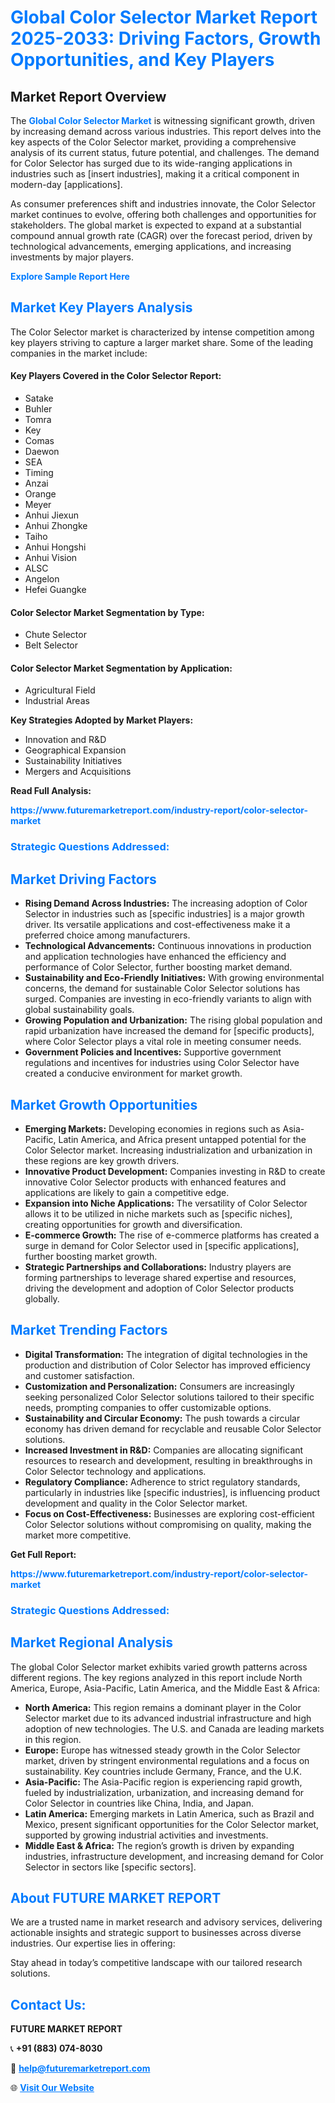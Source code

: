 <h1 style="color: #007BFF;">Global Color Selector Market Report 2025-2033: Driving Factors, Growth Opportunities, and Key Players</h1>

<section id="overview">
<h2>Market Report Overview</h2>
<p>The <a href="https://www.futuremarketreport.com/industry-report/color-selector-market" style="color: #007BFF; text-decoration: none;"><strong>Global Color Selector Market</strong></a> is witnessing significant growth, driven by increasing demand across various industries. This report delves into the key aspects of the Color Selector market, providing a comprehensive analysis of its current status, future potential, and challenges. The demand for Color Selector has surged due to its wide-ranging applications in industries such as [insert industries], making it a critical component in modern-day [applications].</p>
<p>As consumer preferences shift and industries innovate, the Color Selector market continues to evolve, offering both challenges and opportunities for stakeholders. The global market is expected to expand at a substantial compound annual growth rate (CAGR) over the forecast period, driven by technological advancements, emerging applications, and increasing investments by major players.</p>
</section>

<section id="overview">
<p><a href="https://www.futuremarketreport.com/request-sample/reportId=103664" style="color: #007BFF; text-decoration: none;"><strong>Explore Sample Report Here</strong></a></p>
</section>

<section id="key-players">
<h2 style="color: #007BFF;">Market Key Players Analysis</h2>
<p>The Color Selector market is characterized by intense competition among key players striving to capture a larger market share. Some of the leading companies in the market include:</p>
<h4>Key Players Covered in the Color Selector Report:</h4>
<ul><li>Satake</li><li>Buhler</li><li>Tomra</li><li>Key</li><li>Comas</li><li>Daewon</li><li>SEA</li><li>Timing</li><li>Anzai</li><li>Orange</li><li>Meyer</li><li>Anhui Jiexun</li><li>Anhui Zhongke</li><li>Taiho</li><li>Anhui Hongshi</li><li>Anhui Vision</li><li>ALSC</li><li>Angelon</li><li>Hefei Guangke</li></ul>
<h4>Color Selector Market Segmentation by Type:</h4>
<ul><li>Chute Selector</li><li>Belt Selector</li></ul>

<h4>Color Selector Market Segmentation by Application:</h4>
<ul><li>Agricultural Field</li><li>Industrial Areas</li></ul>
<p><strong>Key Strategies Adopted by Market Players:</strong></p>
<ul>
<li>Innovation and R&D</li>
<li>Geographical Expansion</li>
<li>Sustainability Initiatives</li>
<li>Mergers and Acquisitions</li>
</ul>
</section>

<section>
<p><strong>Read Full Analysis: </strong></p><a href="https://www.futuremarketreport.com/industry-report/color-selector-market" style="color: #007BFF; text-decoration: none;"><strong>https://www.futuremarketreport.com/industry-report/color-selector-market</strong></a>
<h3 style="color: #007BFF;">Strategic Questions Addressed:</h3>
</section>

<section id="driving-factors">
<h2 style="color: #007BFF;">Market Driving Factors</h2>
<ul>
<li><strong>Rising Demand Across Industries:</strong> The increasing adoption of Color Selector in industries such as [specific industries] is a major growth driver. Its versatile applications and cost-effectiveness make it a preferred choice among manufacturers.</li>
<li><strong>Technological Advancements:</strong> Continuous innovations in production and application technologies have enhanced the efficiency and performance of Color Selector, further boosting market demand.</li>
<li><strong>Sustainability and Eco-Friendly Initiatives:</strong> With growing environmental concerns, the demand for sustainable Color Selector solutions has surged. Companies are investing in eco-friendly variants to align with global sustainability goals.</li>
<li><strong>Growing Population and Urbanization:</strong> The rising global population and rapid urbanization have increased the demand for [specific products], where Color Selector plays a vital role in meeting consumer needs.</li>
<li><strong>Government Policies and Incentives:</strong> Supportive government regulations and incentives for industries using Color Selector have created a conducive environment for market growth.</li>
</ul>
</section>

<section id="growth-opportunities">
<h2 style="color: #007BFF;">Market Growth Opportunities</h2>
<ul>
<li><strong>Emerging Markets:</strong> Developing economies in regions such as Asia-Pacific, Latin America, and Africa present untapped potential for the Color Selector market. Increasing industrialization and urbanization in these regions are key growth drivers.</li>
<li><strong>Innovative Product Development:</strong> Companies investing in R&D to create innovative Color Selector products with enhanced features and applications are likely to gain a competitive edge.</li>
<li><strong>Expansion into Niche Applications:</strong> The versatility of Color Selector allows it to be utilized in niche markets such as [specific niches], creating opportunities for growth and diversification.</li>
<li><strong>E-commerce Growth:</strong> The rise of e-commerce platforms has created a surge in demand for Color Selector used in [specific applications], further boosting market growth.</li>
<li><strong>Strategic Partnerships and Collaborations:</strong> Industry players are forming partnerships to leverage shared expertise and resources, driving the development and adoption of Color Selector products globally.</li>
</ul>
</section>

<section id="trending-factors">
<h2 style="color: #007BFF;">Market Trending Factors</h2>
<ul>
<li><strong>Digital Transformation:</strong> The integration of digital technologies in the production and distribution of Color Selector has improved efficiency and customer satisfaction.</li>
<li><strong>Customization and Personalization:</strong> Consumers are increasingly seeking personalized Color Selector solutions tailored to their specific needs, prompting companies to offer customizable options.</li>
<li><strong>Sustainability and Circular Economy:</strong> The push towards a circular economy has driven demand for recyclable and reusable Color Selector solutions.</li>
<li><strong>Increased Investment in R&D:</strong> Companies are allocating significant resources to research and development, resulting in breakthroughs in Color Selector technology and applications.</li>
<li><strong>Regulatory Compliance:</strong> Adherence to strict regulatory standards, particularly in industries like [specific industries], is influencing product development and quality in the Color Selector market.</li>
<li><strong>Focus on Cost-Effectiveness:</strong> Businesses are exploring cost-efficient Color Selector solutions without compromising on quality, making the market more competitive.</li>
</ul>
</section>

<section>
<p><strong>Get Full Report: </strong></p><a href="https://www.futuremarketreport.com/industry-report/color-selector-market" style="color: #007BFF; text-decoration: none;"><strong>https://www.futuremarketreport.com/industry-report/color-selector-market</strong></a>
<h3 style="color: #007BFF;">Strategic Questions Addressed:</h3>
</section>


<section id="regional-analysis">
<h2 style="color: #007BFF;">Market Regional Analysis</h2>
<p>The global Color Selector market exhibits varied growth patterns across different regions. The key regions analyzed in this report include North America, Europe, Asia-Pacific, Latin America, and the Middle East & Africa:</p>
<ul>
<li><strong>North America:</strong> This region remains a dominant player in the Color Selector market due to its advanced industrial infrastructure and high adoption of new technologies. The U.S. and Canada are leading markets in this region.</li>
<li><strong>Europe:</strong> Europe has witnessed steady growth in the Color Selector market, driven by stringent environmental regulations and a focus on sustainability. Key countries include Germany, France, and the U.K.</li>
<li><strong>Asia-Pacific:</strong> The Asia-Pacific region is experiencing rapid growth, fueled by industrialization, urbanization, and increasing demand for Color Selector in countries like China, India, and Japan.</li>
<li><strong>Latin America:</strong> Emerging markets in Latin America, such as Brazil and Mexico, present significant opportunities for the Color Selector market, supported by growing industrial activities and investments.</li>
<li><strong>Middle East & Africa:</strong> The region’s growth is driven by expanding industries, infrastructure development, and increasing demand for Color Selector in sectors like [specific sectors].</li>
</ul>
</section>

<footer>
<h2 style="color: #007BFF;">About FUTURE MARKET REPORT</h2>
<p>We are a trusted name in market research and advisory services, delivering actionable insights and strategic support to businesses across diverse industries. Our expertise lies in offering:</p>

<p>Stay ahead in today’s competitive landscape with our tailored research solutions.</p>

<h2 style="color: #007BFF;">Contact Us:</h2>
<p><strong>FUTURE MARKET REPORT</strong></p>
<p>📞 <strong>+91 (883) 074-8030</strong></p>
<p>📧 <strong><a href="mailto:help@futuremarketreport.com" style="color: #007BFF;">help@futuremarketreport.com</a></strong></p>
<p>🌐 <strong><a href="https://www.futuremarketreport.com/" style="color: #007BFF;">Visit Our Website</a></strong></p>
</footer>